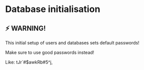 # Database initialisation #

## :zap: WARNING! ##

This initial setup of users and databases sets default passwords!

Make sure to use good passwords instead!

Like: tJr`#$awkRb#5^j,
